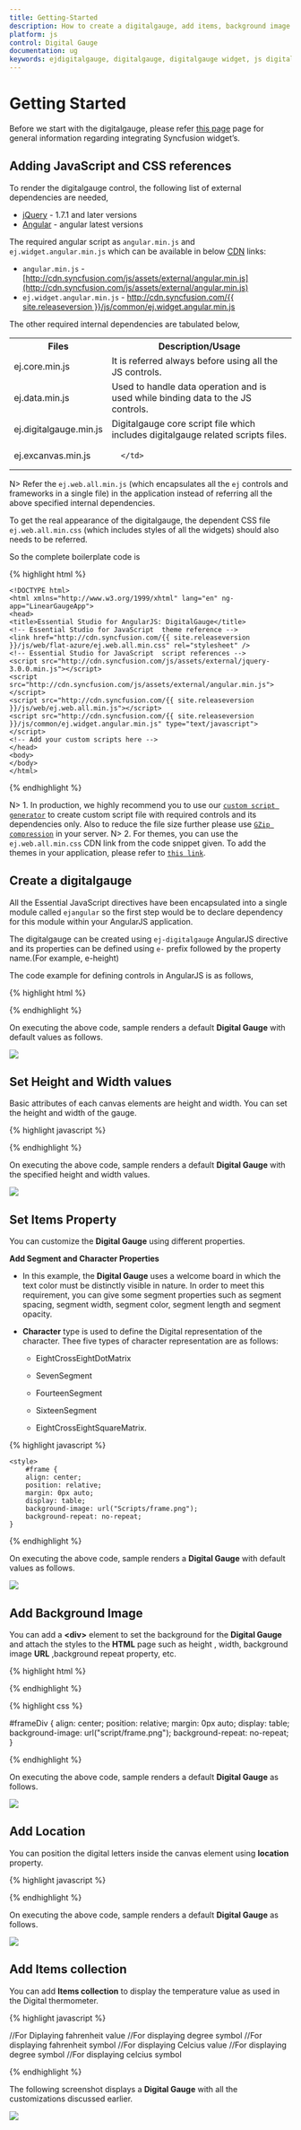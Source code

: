 ```yaml
---
title: Getting-Started
description: How to create a digitalgauge, add items, background image and other functionalities
platform: js
control: Digital Gauge
documentation: ug
keywords: ejdigitalgauge, digitalgauge, digitalgauge widget, js digitalgauge, angular digitalgauge, angularjs digitalgauge, angular 1.0 digitalgauge, angular 1 digitalgauge
---
```


# Getting Started

Before we start with the digitalgauge, please refer [this page](http://help.syncfusion.com/js/angularjs) page for general information regarding integrating Syncfusion widget’s.

## Adding JavaScript and CSS references

To render the digitalgauge control, the following list of external dependencies are needed, 

* [jQuery](http://jquery.com) - 1.7.1 and later versions
* [Angular](https://angularjs.org/) - angular latest versions

The required angular script as `angular.min.js` and `ej.widget.angular.min.js` which can be available in below [CDN](/js/cdn) links:

* `angular.min.js` - [http://cdn.syncfusion.com/js/assets/external/angular.min.js](http://cdn.syncfusion.com/js/assets/external/angular.min.js)
* `ej.widget.angular.min.js` - [http://cdn.syncfusion.com/{{ site.releaseversion }}/js/common/ej.widget.angular.min.js](http://cdn.syncfusion.com/14.3.0.49/js/common/ej.widget.angular.min.js)

The other required internal dependencies are tabulated below,

<table>
   <tr>
      <th>
         <b>Files</b>
      </th>
      <th>
         <b>Description/Usage </b>
      </th>
   </tr>
   <tr>
      <td>
         ej.core.min.js
      </td>
      <td>
        It is referred always before using all the JS controls.
      </td>
   </tr>
   <tr>
      <td>
         ej.data.min.js
      </td>
      <td>
         Used to handle data operation and is used while binding data to the JS controls.
      </td>
   </tr>
   <tr>
      <td>
        ej.digitalgauge.min.js 
      </td>
      <td>
         Digitalgauge core script file which includes digitalgauge related scripts files.
      </td>
   </tr>
    <tr>
      <td>
        ej.excanvas.min.js 
      </td>
      <td>
          
      </td>
   </tr>
</table>

N> Refer the `ej.web.all.min.js` (which encapsulates all the `ej` controls and frameworks in a single file) in the application instead of referring all the above specified internal dependencies. 

To get the real appearance of the digitalgauge, the dependent CSS file `ej.web.all.min.css` (which includes styles of all the widgets) should also needs to be referred.

So the complete boilerplate code is

{% highlight html %}

    <!DOCTYPE html>
    <html xmlns="http://www.w3.org/1999/xhtml" lang="en" ng-app="LinearGaugeApp">
    <head>
    <title>Essential Studio for AngularJS: DigitalGauge</title>
    <!-- Essential Studio for JavaScript  theme reference -->
    <link href="http://cdn.syncfusion.com/{{ site.releaseversion }}/js/web/flat-azure/ej.web.all.min.css" rel="stylesheet" />
    <!-- Essential Studio for JavaScript  script references -->
    <script src="http://cdn.syncfusion.com/js/assets/external/jquery-3.0.0.min.js"></script>
    <script src="http://cdn.syncfusion.com/js/assets/external/angular.min.js"></script>    
    <script src="http://cdn.syncfusion.com/{{ site.releaseversion }}/js/web/ej.web.all.min.js"></script>
    <script src="http://cdn.syncfusion.com/{{ site.releaseversion }}/js/common/ej.widget.angular.min.js" type="text/javascript"></script>
    <!-- Add your custom scripts here -->
    </head>
    <body>
    </body>
    </html>

{% endhighlight %}

N> 1. In production, we highly recommend you to use our [`custom script generator`](http://help.syncfusion.com/js/custom-script-generator) to create custom script file with required controls and its dependencies only. Also to reduce the file size further please use [`GZip compression`](https://developers.google.com/web/fundamentals/performance/optimizing-content-efficiency/optimize-encoding-and-transfer?hl=en) in your server.
N> 2. For themes, you can use the `ej.web.all.min.css` CDN link from the code snippet given. To add the themes in your application, please refer to [`this link`](http://help.syncfusion.com/js/theming-in-essential-javascript-components).

## Create a digitalgauge

All the Essential JavaScript directives have been encapsulated into a single module called `ejangular` so the first step would be to declare dependency for this module within your AngularJS application.

The digitalgauge can be created using `ej-digitalgauge` AngularJS directive and its properties can be defined using `e-` prefix followed by the property name.(For example, e-height)

The code example for defining controls in AngularJS is as follows,

{% highlight html %}

<html xmlns="http://www.w3.org/1999/xhtml" lang="en" ng-app="DigitalGaugeApp">
    <head>
        <title>Essential Studio for AngularJS: DigitalGauge</title>
        <!--CSS and Script file References -->
    </head>
    <body ng-controller="DigitalGaugeCtrl">
        <div id="digitalframe">
                 <ej-digitalgauge></ej-digitalgauge>
        </div>
    </body>
</html>

{% endhighlight %}


On executing the above code, sample renders a default **Digital Gauge** with default values as follows.

![](Getting-Started_images/Getting-Started_img1.png)

## Set Height and Width values

Basic attributes of each canvas elements are height and width. You can set the height and width of the gauge.

{% highlight javascript %}

<ej-digitalgauge e-height="145" e-width="260">
</ej-digitalgauge>


{% endhighlight %}



On executing the above code, sample renders a default **Digital Gauge** with the specified height and width values.

![](Getting-Started_images/Getting-Started_img2.png)

## Set Items Property

You can customize the **Digital Gauge** using different properties.

**Add Segment and Character Properties**

* In this example, the **Digital Gauge** uses a welcome board in which the text color must be distinctly visible in nature. In order to meet this requirement, you can give some segment properties such as segment spacing, segment width, segment color, segment length and segment opacity.

* **Character** type is used to define the Digital representation of the character. Thee five types of character representation are as follows:

  * EightCrossEightDotMatrix

  * SevenSegment

  * FourteenSegment

  * SixteenSegment 

  * EightCrossEightSquareMatrix.



{% highlight javascript %}

<div id="frame" style="width:100%">
        <ej-digitalgauge>
            <e-items>
                <e-item e-value='"102"' e-segmentSettings-width="2" e-segmentSettings-length="20" e-characterSettings-type="sevensegment"
                        e-characterSettings-spacing="12"></e-item>
            </e-items>
        </ej-digitalgauge>
    </div>

    <style>
        #frame {
        align: center;
        position: relative;
        margin: 0px auto;
        display: table;
        background-image: url("Scripts/frame.png");
        background-repeat: no-repeat;
    }


{% endhighlight %}

On executing the above code, sample renders a **Digital Gauge** with default values as follows.

![](Getting-Started_images/Getting-Started_img3.png)

## Add Background Image

You can add a **&lt;div&gt;** element to set the background for the **Digital Gauge** and attach the styles to the **HTML** page such as height , width, background image **URL** ,background repeat property, etc.

{% highlight html %}

<div id="frameDiv">
    <div id="DigitalGauge1" style="width: 100%">
    </div>
</div>

{% endhighlight %}

{% highlight css %}


 #frameDiv {
        align: center;
        position: relative;
        margin: 0px auto;
        display: table;
        background-image: url("script/frame.png");
        background-repeat: no-repeat;
    }


{% endhighlight %}


On executing the above code, sample renders a default **Digital Gauge** as follows.           

![](Getting-Started_images/Getting-Started_img4.png)

## Add Location

You can position the digital letters inside the canvas element using **location** property.

{% highlight javascript %}

<ej-digitalgauge>
    <e-items>
       <e-item e-value='"102"' e-segmentSettings-width="2" e-segmentSettings-length="20" e-characterSettings-type="sevensegment"
               e-characterSettings-spacing="12" e-position-x="15" e-position-y="12"></e-item>
       </e-items>
</ej-digitalgauge>


{% endhighlight %}

On executing the above code, sample renders a default **Digital Gauge** as follows.

![](Getting-Started_images/Getting-Started_img5.png)

## Add Items collection

You can add **Items collection** to display the temperature value as used in the Digital thermometer.

{% highlight javascript %}

<ej-digitalgauge>
    <e-items>
        //For Diplaying fahrenheit value
        <e-item e-value='"102"' e-segmentSettings-width="2" e-segmentSettings-length="20" e-characterSettings-type="sevensegment"
                e-characterSettings-spacing="12" e-position-x="15" e-position-y="12"></e-item>
         //For displaying degree symbol
         <e-item e-value='"0"' e-segmentSettings-width="2" e-segmentSettings-length="5" e-segmentSettings-spacing="0"
                 e-characterSettings-type="sevensegment" e-characterSettings-spacing="5" e-position-x="47" e-position-y="7">
         </e-item>
         //For displaying fahrenheit symbol
         <e-item e-value="F" e-segmentSettings-width="2" e-segmentSettings-length="20" e-segmentSettings-spacing="0"
                 e-characterSettings-type="sevensegment" e-characterSettings-spacing="12" e-position-x="76" e-position-y="12">
         </e-item>
         //For displaying Celcius value
         <e-item e-value='"38"' e-segmentSettings-width="1" e-segmentSettings-length="5" e-segmentSettings-spacing="0" e-segmentSettings-color="#F5b43f"
                 e-characterSettings-type="sevensegment" e-characterSettings-spacing="12" e-position-x="40" e-position-y="58">
         </e-item>
         //For displaying degree symbol
         <e-item e-value='"0"' e-segmentSettings-width="2" e-segmentSettings-length="2" e-segmentSettings-spacing="0" e-segmentSettings-color="#F5b43f"
                 e-characterSettings-type="sevensegment" e-characterSettings-spacing="12" e-position-x="52" e-position-y="55">
          </e-item>
          //For displaying celcius symbol
          <e-item e-value="c" e-segmentSettings-width="2" e-segmentSettings-length="4" e-segmentSettings-spacing="0" e-segmentSettings-color="#F5b43f"
                  e-characterSettings-type="sevensegment" e-characterSettings-spacing="12" e-position-x="60" e-position-y="58">
          </e-item>
     </e-items>
</ej-digitalgauge>


{% endhighlight %}


The following screenshot displays a **Digital Gauge** with all the customizations discussed earlier.

![](Getting-Started_images/Getting-Started_img6.png)